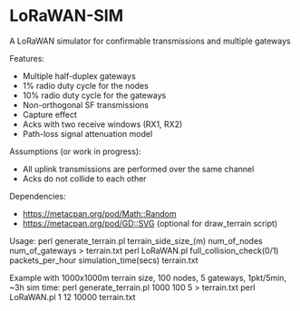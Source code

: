 # LoRaWAN-SIM
A LoRaWAN simulator for confirmable transmissions and multiple gateways

Features:
- Multiple half-duplex gateways
- 1% radio duty cycle for the nodes
- 10% radio duty cycle for the gateways
- Non-orthogonal SF transmissions
- Capture effect
- Acks with two receive windows (RX1, RX2)
- Path-loss signal attenuation model

Assumptions (or work in progress):
- All uplink transmissions are performed over the same channel
- Acks do not collide to each other         

Dependencies:
- https://metacpan.org/pod/Math::Random
- https://metacpan.org/pod/GD::SVG (optional for draw_terrain script)

Usage:
perl generate_terrain.pl terrain_side_size_(m) num_of_nodes num_of_gateways > terrain.txt
perl LoRaWAN.pl full_collision_check(0/1) packets_per_hour simulation_time(secs) terrain.txt

Example with 1000x1000m terrain size, 100 nodes, 5 gateways, 1pkt/5min, ~3h sim time:
perl generate_terrain.pl 1000 100 5 > terrain.txt
perl LoRaWAN.pl 1 12 10000 terrain.txt
